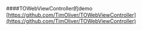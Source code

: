 

####TOWebViewController的demo
[https://github.com/TimOliver/TOWebViewController](https://github.com/TimOliver/TOWebViewController)